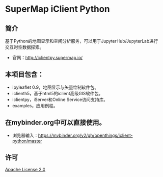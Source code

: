 # SuperMap iClient Python 

## 简介

基于Python的地图显示和空间分析服务，可以用于JupyterHub/JupyterLab进行交互时空数据探索。
- 官网：http://iclientpy.supermap.io/

## 本项目包含：

- ipyleaflet 0.9，地图显示与矢量绘制软件包。
- iclienth5，基于html5的iclient高级GIS软件包。
- iclientpy，iServer和Online Service访问支持库。
- examples，应用例程。

## 在mybinder.org中可以直接使用。

- 浏览器输入：https://mybinder.org/v2/gh/openthings/iclient-python/master


## 许可

[ Apache License 2.0 ](./LICENSE)



